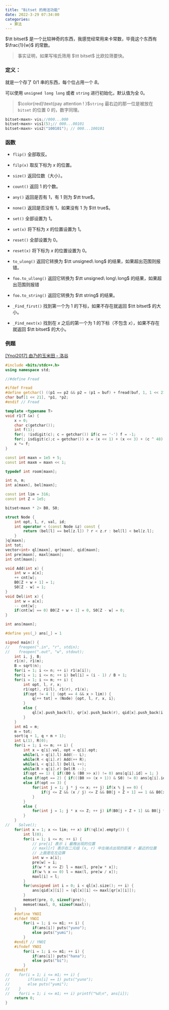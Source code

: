 ```yaml
---
title: "Bitset 的用法功能"
date: 2022-3-29 07:34:00
categories:
  - 算法
---
```


$\tt bitset$ 是一个比较神奇的东西，我感觉经常用来卡常数，毕竟这个东西有 $\frac{1}{w}$ 的常数。

> 事实证明，如果写埃氏筛用 $\tt bitset$ 比欧拉筛要快。

### 定义：

就是一个存了 $0/1$ 串的东西，每个位占用一个 $B$。

可以使用 `unsigned long long` 或者 `string` 进行初始化，默认值为全 $0$。

> $\color{red}\text{pay attention ! }$`string` 最右边的那一位是被放在 `bitset` 的位置 $0$ 的，数字同理。

```cpp
bitset<maxn> vis;//000...000
bitset<maxn> vis1(5);// 000...00101
bitset<maxn> vis2("100101"); // 000...100101
```

### 函数

- `flip()` 全部取反。 

- `filp(x)` 取反下标为 $x$ 的位置。

- `size()` 返回位数（大小）。

- `count()` 返回 $1$ 的个数。

- `any()` 返回是否有 $1$，有 $1$ 则为 $\tt true$。

- `none()` 返回是否没有 $1$，如果没有 $1$ 为 $\tt true$。

- `set()` 全部设置为 $1$。

- `set(x)` 将下标为 $x$ 的位置设置为 $1$。

- `reset()` 全部设置为 $0$。

- `reset(x)` 将下标为 $x$ 的位置设置为 $0$。

- `to_ulong()` 返回它转换为 $\tt unsigned\ long$ 的结果，如果超出范围则报错。

- `foo.to_ullong()` 返回它转换为 $\tt unsigned\ long\ long$ 的结果，如果超出范围则报错

- `foo.to_string()` 返回它转换为 $\tt string$ 的结果。

- `_Find_first()` 找到第一个为 $1$ 的下标，如果不存在就返回 $\tt bitset$ 的大小。

- `_Find_next(x)` 找到在 $x$ 之后的第一个为 $1$ 的下标（不包含 $x$），如果不存在就返回 $\tt bitset$ 的大小。

### 例题

[[Ynoi2017] 由乃的玉米田 - 洛谷](https://www.luogu.com.cn/problem/P5355)

```cpp
#include <bits/stdc++.h>
using namespace std;

//#define Fread

#ifdef Fread
#define getchar() ((p1 == p2 && p2 = (p1 = buf) + fread(buf, 1, 1 << 21, stdin)) ? EOF : *p1 ++)
char buf[1 << 21], *p1, *p2;
#endif // Fread

template <typename T>
void r1(T &x) {
	x = 0;
	char c(getchar());
	int f(1);
	for(; !isdigit(c); c = getchar()) if(c == '-') f = -1;
	for(; isdigit(c);c = getchar()) x = (x << 1) + (x << 3) + (c ^ 48);
	x *= f;
}

const int maxn = 1e5 + 5;
const int maxm = maxn << 1;

typedef int room[maxn];

int n, m;
int a[maxn], bel[maxn];

const int lim = 316;
const int Z = 1e5;

bitset<maxn * 2> B0, S0;

struct Node {
    int opt, l, r, val, id;
    int operator < (const Node &z) const {
        return (bel[l] == bel[z.l]) ? r < z.r : bel[l] < bel[z.l];
    }
}q[maxn];
int tot;
vector<int> ql[maxn], qr[maxn], qid[maxn];
int pre[maxn], maxl[maxn];
int cnt[maxn];

void Add(int x) {
    int w = a[x];
    ++ cnt[w];
    B0[Z + w + 1] = 1;
    S0[Z - w] = 1;
}
void Del(int x) {
    int w = a[x];
    -- cnt[w];
    if(cnt[w] == 0) B0[Z + w + 1] = 0, S0[Z - w] = 0;
}

int ans[maxn];

#define yes(_) ans[_] = 1

signed main() {
//    freopen(".in", "r", stdin);
//    freopen(".out", "w", stdout);
	int i, j, B;
    r1(n), r1(m);
    B = sqrt(n);
    for(i = 1; i <= n; ++ i) r1(a[i]);
    for(i = 1; i <= n; ++ i) bel[i] = (i - 1) / B + 1;
    for(i = 1; i <= m; ++ i) {
        int opt, l, r, x;
        r1(opt), r1(l), r1(r), r1(x);
        if(opt != 4 || (opt == 4 && x > lim)) {
            q[++ tot] = (Node) {opt, l, r, x, i};
        }
        else {
            ql[x].push_back(l), qr[x].push_back(r), qid[x].push_back(i);
        }
    }
    int m1 = m;
    m = tot;
    sort(q + 1, q + m + 1);
    int L(1), R(0);
    for(i = 1; i <= m; ++ i) {
        int x = q[i].val, opt = q[i].opt;
        while(L > q[i].l) Add(-- L);
        while(R < q[i].r) Add(++ R);
        while(L < q[i].l) Del(L ++);
        while(R > q[i].r) Del(R --);
        if(opt == 1) { if((B0 & (B0 >> x)) != 0) ans[q[i].id] = 1; }
        else if(opt == 2) { if(((B0 >> (x + 1)) & S0) != 0) ans[q[i].id] = 1; }
        else if(opt == 3) {
            for(int j = 1; j * j <= x; ++ j) if(x % j == 0) {
                if(j <= Z && (x / j) <= Z && B0[j + Z + 1] == 1 && B0[x / j + Z + 1] == 1) {ans[q[i].id] = 1;break;}
            }
        }
        else {
            for(int j = 1; j * x <= Z; ++ j) if(B0[j + Z + 1] && B0[j * x + Z + 1]) { ans[q[i].id] = 1; break; }
        }
    }
//    Solve();
    for(int x = 1; x <= lim; ++ x) if(!ql[x].empty()) {
        int l(0);
        for(i = 1; i <= n; ++ i) {
            // pre[i] 表示 i 最晚出现的位置
            // maxl[r] 表示在二元组 (x, r) 中左端点出现的距离 r 最近的位置
            // 上面是在左边算
            int w = a[i];
            pre[w] = i;
            if(w * x <= Z) l = max(l, pre[w * x]);
            if(w % x == 0) l = max(l, pre[w / x]);
            maxl[i] = l;
        }
        for(unsigned int i = 0; i < ql[x].size(); ++ i) {
            ans[qid[x][i]] = (ql[x][i] <= maxl[qr[x][i]]);
        }
        memset(pre, 0, sizeof(pre));
        memset(maxl, 0, sizeof(maxl));
    }
    #define YNOI
    #ifdef YNOI
        for(i = 1; i <= m1; ++ i) {
            if(ans[i]) puts("yuno");
            else puts("yumi");
        }
    #endif // YNOI
    #ifndef YNOI
        for(i = 1; i <= m1; ++ i) {
            if(ans[i]) puts("hana");
            else puts("bi");
        }
    #endif
//    for(i = 1; i <= m1; ++ i) {
//        if(ans[i] == 1) puts("yuno");
//        else puts("yumi");
//    }
//    for(i = 1; i <= m1; ++ i) printf("%d\n", ans[i]);
	return 0;
}



```
